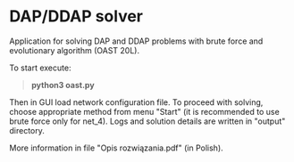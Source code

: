 # DAP/DDAP solver
Application for solving DAP and DDAP problems with brute force and evolutionary algorithm (OAST 20L).


To start execute:
> **python3 oast.py** </br>

Then in GUI load network configuration file. To proceed with solving, choose appropriate method from menu "Start" (it is recommended to use brute force only for net_4). Logs and solution details are written in "output" directory.

More information in file "Opis rozwiązania.pdf" (in Polish).
